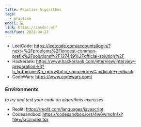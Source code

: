 ```yaml
---
title: Practise Algorithms
tags:
  - practise
emoji: 💻
link: https://zander.wtf
modified: 2021-04-23
---
```


- LeetCode: https://leetcode.com/accounts/login/?next=%2Fproblems%2Flongest-common-prefix%2Fsolutions%2F127449%2Fofficial-solution%2F
- Hackerank: https://www.hackerrank.com/interview/interview-preparation-kit?h_l=domains&h_r=hrw&utm_source=hrwCandidateFeedback
- CodeWars: https://www.codewars.com/

### Environments

_to try and test your code on algorithms exercises_

- Replit: https://replit.com/languages/javascript
- Codesandbox: https://codesandbox.io/s/4w6wmo1n1x?file=/src/index.tsx
